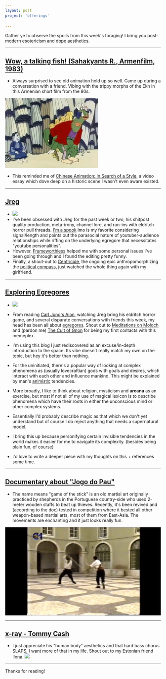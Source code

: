 ```yaml
---
layout: post
project: 'offerings'

---
```

Gather ye to observe the spoils from this week's foraging! I bring you post-modern esotericism and dope aesthetics. 

***

## [Wow, a talking fish! (Sahakyants R., Armenfilm, 1983)](https://youtu.be/kmB4DfG-3K4)
- Always surprised to see old animation hold up so well. Came up during a conversation with a friend. Vibing with the trippy morphs of the Ekh in this Armenian short film from the 80s. 

![](/assets/img/Sahakyants_R._Wow,_a_talking_fish_(Armenfilm,_1983).gif)

- This reminded me of [Chinese Animation: In Search of a Style](https://www.youtube.com/watch?v=Xwx6i4IQcFw), a video essay which dove deep on a historic scene I wasn't even aware existed.

***

## [Jreg](https://youtu.be/Yqv9LGkG_7Q)
- ![](https://firebasestorage.googleapis.com/v0/b/firescript-577a2.appspot.com/o/imgs%2Fapp%2Fxiqo%2FRk_QNEG3j3?alt=media&token=7faf7fbc-4257-4364-a21e-99165b172a9b)
- I've been obsessed with Jreg for the past week or two, his shitpost quality production, meta-irony, channel lore, and run-ins with eldritch horror pull threads. 
[I'm a spook](https://youtu.be/Yqv9LGkG_7Q) imo is my favorite considering signal/length and points out the parasocial nature of youtuber-audience relationships while riffing on the underlying egregore that necessitates "youtube personalities". 
- However, [Frameworthless](https://www.youtube.com/watch?v=WYhhUcYN4mw) helped me with some personal issues I've been going through and I found the editing pretty funny.
- Finally, a shout-out to [Centricide](https://www.youtube.com/watch?v=cTFiTqe1sng&list=PLGALsgF3LJjxcs7Hc9aPZwPqd1toJbcrJ), the ongoing epic anthropomorphizing the [political compass](https://upload.wikimedia.org/wikipedia/commons/thumb/6/62/Political_Compass_yellow_LibRight.svg/543px-Political_Compass_yellow_LibRight.svg.png), just watched the whole thing again with my girlfriend.

***

## [Exploring Egregores](https://exploringegregores.wordpress.com/who-worships-an-evil-god-2/)

- ![](https://firebasestorage.googleapis.com/v0/b/firescript-577a2.appspot.com/o/imgs%2Fapp%2Fxiqo%2FRoY_b_yERL?alt=media&token=c52e65b6-7ade-4cbd-bfb4-1a9f7d4e939b)

- From reading [Carl Jung's Aion](https://en.wikipedia.org/wiki/Aion:_Researches_into_the_Phenomenology_of_the_Self), watching Jreg bring his eldritch horror game, and several disparate conversations with friends this week, my head has been all about [egregores](https://en.wikipedia.org/wiki/Egregore). Shout out to [Meditations on Moloch](https://slatestarcodex.com/2014/07/30/meditations-on-moloch/) and (pardon me) [The Cult of Gnon](http://www.xenosystems.net/the-cult-of-gnon/) for being my first contacts with this memeplex.

- I'm using this blog I just rediscovered as an excuse/in-depth introduction to the space. Its vibe doesn't really match my own on the topic, but hey it's better than nothing.

- For the uninitiated, there's a popular way of looking at complex phenomena as (usually lovecraftian) gods with goals and desires, which interact with each other and influence mankind. This might be explained by man's [animistic](https://en.wikipedia.org/wiki/Animism) tendencies.

- More broadly, I like to think about religion, mysticism and __arcana__ as an exercise, but most if not all of my use of magical lexicon is to describe phenomena which have their roots in either the unconscious mind or other complex systems.

- Essentially I'd probably describe magic as that which we don't yet understand but of course I do reject anything that needs a supernatural model.

- I bring this up because personifying certain invisible tendencies in the world makes it easier for me to navigate its complexity. (besides being plain fun, of course)

- I'd love to write a deeper piece with my thoughts on this + references some time.


***

## [Documentary about "Jogo do Pau"](https://youtu.be/ajMnwhKgr1s)
- The name means "game of the stick" is an old martial art originally practiced by shepherds in the Portuguese country-side who used 2-meter wooden staffs to beat up thieves. Recently, it's been revived and (according to the doc) tested in competition where it bested all other weapon-based martial arts, most of them from East-Asia. The movements are enchanting and it just looks really fun. 

![](/assets/img/Jogo_do_Pau_Documentary_Master_Russo_1991.gif)

***

## [x-ray - Tommy Cash](https://youtu.be/K5kD_vYnbe4)
- I just appreciate his "human body" aesthetics and that hard bass chorus SLAPS, I want more of that in my life. Shout out to my Estonian friend Ilona. 
![](https://firebasestorage.googleapis.com/v0/b/firescript-577a2.appspot.com/o/imgs%2Fapp%2Fxiqo%2FOQb16ALPor?alt=media&token=12da2c73-e9fc-464c-b86a-12e1c7c1d515)
    
***

Thanks for reading!
